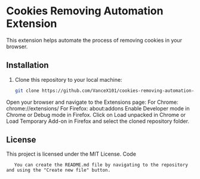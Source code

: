 # Cookies Removing Automation Extension

This extension helps automate the process of removing cookies in your browser.

## Installation

1. Clone this repository to your local machine:
   ```sh
   git clone https://github.com/VanceX101/cookies-removing-automation-extension.git

Open your browser and navigate to the Extensions page:
For Chrome: chrome://extensions/
For Firefox: about:addons
Enable Developer mode in Chrome or Debug mode in Firefox.
Click on Load unpacked in Chrome or Load Temporary Add-on in Firefox and select the cloned repository folder.

## License
This project is licensed under the MIT License.
Code 
```
   You can create the README.md file by navigating to the repository and using the "Create new file" button.

